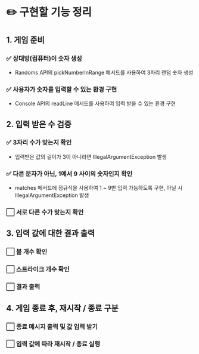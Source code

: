 # ✏️ 구현할 기능 정리
## 1. 게임 준비
### ✅ 상대방(컴퓨터)이 숫자 생성 
- Randoms API의 pickNumberInRange 메서드를 사용하여 3자리 랜덤 숫자 생성 
### ✅ 사용자가 숫자를 입력할 수 있는 환경 구현
- Console API의 readLine 메서드를 사용하여 입력 받을 수 있는 환경 구현
## 2. 입력 받은 수 검증 
### ✅ 3자리 수가 맞는지 확인
- 입력받은 값의 길이가 3이 아니라면 IllegalArgumentException 발생
### ✅ 다른 문자가 아닌, 1에서 9 사이의 숫자인지 확인
- matches 메서드에 정규식을 사용하여 1 ~ 9만 입력 가능하도록 구현, 아닐 시 IllegalArgumentException 발생
### ⬜ 서로 다른 수가 맞는지 확인
## 3. 입력 값에 대한 결과 출력
### ⬜ 볼 개수 확인
### ⬜ 스트라이크 개수 확인 
### ⬜ 결과 출력 
## 4. 게임 종료 후, 재시작 / 종료 구분
### ⬜ 종료 메시지 출력 및 값 입력 받기
### ⬜ 입력 값에 따라 재시작 / 종료 실행


